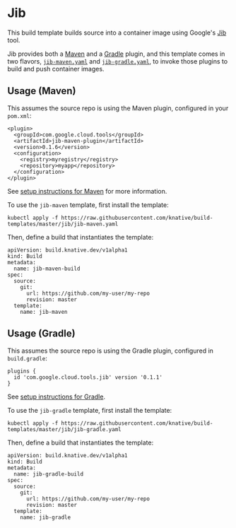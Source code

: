# Jib

This build template builds source into a container image using Google's
[Jib](https://github.com/GoogleContainerTools/jib) tool.

Jib provides both a
[Maven](https://github.com/GoogleContainerTools/jib/tree/master/jib-maven-plugin)
and a
[Gradle](https://github.com/GoogleContainerTools/jib/tree/master/jib-gradle-plugin)
plugin, and this template comes in two flavors,
[`jib-maven.yaml`](./jib-maven.yaml) and [`jib-gradle.yaml`](./jib-gradle.yaml),
to invoke those plugins to build and push container images.

## Usage (Maven)

This assumes the source repo is using the Maven plugin, configured in your
`pom.xml`:

```
<plugin>
  <groupId>com.google.cloud.tools</groupId>
  <artifactId>jib-maven-plugin</artifactId>
  <version>0.1.6</version>
  <configuration>
    <registry>myregistry</registry>
    <repository>myapp</repository>
  </configuration>
</plugin>
```

See [setup instructions for
Maven](https://github.com/GoogleContainerTools/jib/tree/master/jib-maven-plugin#setup)
for more information.

To use the `jib-maven` template, first install the template:

```
kubectl apply -f https://raw.githubusercontent.com/knative/build-templates/master/jib/jib-maven.yaml
```

Then, define a build that instantiates the template:

```
apiVersion: build.knative.dev/v1alpha1
kind: Build
metadata:
  name: jib-maven-build
spec:
  source:
    git:
      url: https://github.com/my-user/my-repo
      revision: master
  template:
    name: jib-maven
```

## Usage (Gradle)

This assumes the source repo is using the Gradle plugin, configured in
`build.gradle`:

```
plugins {
  id 'com.google.cloud.tools.jib' version '0.1.1'
}
```

See [setup instructions for
Gradle](https://github.com/GoogleContainerTools/jib/tree/master/jib-gradle-plugin#setup).

To use the `jib-gradle` template, first install the template:

```
kubectl apply -f https://raw.githubusercontent.com/knative/build-templates/master/jib/jib-gradle.yaml
```

Then, define a build that instantiates the template:

```
apiVersion: build.knative.dev/v1alpha1
kind: Build
metadata:
  name: jib-gradle-build
spec:
  source:
    git:
      url: https://github.com/my-user/my-repo
      revision: master
  template:
    name: jib-gradle
```
